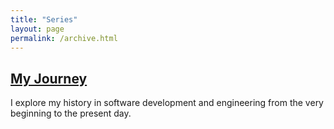 ```yaml
---
title: "Series"
layout: page
permalink: /archive.html
---
```


## [My Journey](series/my-journey.html)

I explore my history in software development and engineering from the very beginning to the present day.
